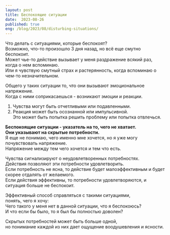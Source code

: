 ```yaml
---
layout: post
title: Беспокоящие ситуации
date:  2023-08-26
published: true
eng: /blog/2023/08/disturbing-situations/
---
```

Что делать с ситуациями, которые беспокоят?\
Возможно, что-то произошло 3 дня назад, но всё еще смутно беспокоит.\
Может чье-то действие вызывает у меня раздражение всякий раз, когда о нем вспоминаю.\
Или я чувствую смутный страх и растерянность, когда вспоминаю о чем-то незначительном.

Общего у таких ситуации то, что они вызывают эмоциональное напряжение.\
Когда с ними соприкасаешься - возникают эмоции и реакции.
1. Чувства могут быть отчетливыми или подавленными.
2. Реакция может быть осознанной или импульсивной.\
  Это может быть попытка решить проблему или попытка отвлечься.

**Беспокоящие ситуации - указатель на то, чего не хватает.\
Они указывают на скрытые потребности.**\
Я еще не понимаю, чего именно мне хочется, но я уже могу почувствовать напряжение.\
Напряжение между тем чего хочется и тем что есть.

Чувства сигнализируют о неудовлетворенных потребностях.\
Действия позволяют эти потребности удовлетворить.\
Если потребность не ясна, то действие будет малоэффективным и будет скорее отдалять от желаемого.\
Если действия эффективны, то потребности удовлетворяются, и ситуация больше не беспокоит.

Эффективный способ справляться с такими ситуациями,\
понять, чего я хочу:\
Чего такого у меня нет в данной ситуации, что я беспокоюсь?\
И что если бы было, то я был бы полностью доволен?

Скрытых потребностей может быть больше одной,\
но понимание каждой из них дает ощущение воодушевления и ясности.

